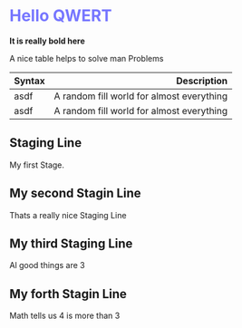 # <span style="color: #77f">Hello QWERT</span>

**It is really bold here**

A nice table helps to solve man Problems

|Syntax|Description|
|:-----|----------:|
|asdf| A random fill world for almost everything|
|asdf| A random fill world for almost everything|

## Staging Line

My first Stage.


## My second Stagin Line

Thats a really nice Staging Line


## My third Staging Line

Al good things are 3

## My forth Stagin Line

Math tells us 4 is more than 3
